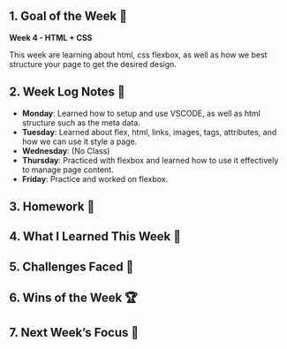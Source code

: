 ## 1. Goal of the Week 🎯

**Week 4 - HTML + CSS**

This week are learning about html, css flexbox, as well as how we best structure your page to get the desired design.

## 2. Week Log Notes 📝

- **Monday**: Learned how to setup and use VSCODE, as well as html structure such as the meta data.
- **Tuesday**: Learned about flex, html, links, images, tags, attributes, and how we can use it style a page.
- **Wednesday**: (No Class)
- **Thursday**: Practiced with flexbox and learned how to use it effectively to manage page content.
- **Friday**: Practice and worked on flexbox.

## 3. Homework 📝

## 4. What I Learned This Week 🧠

## 5. Challenges Faced 🚧

## 6. Wins of the Week 🏆

## 7. Next Week’s Focus 🔭
